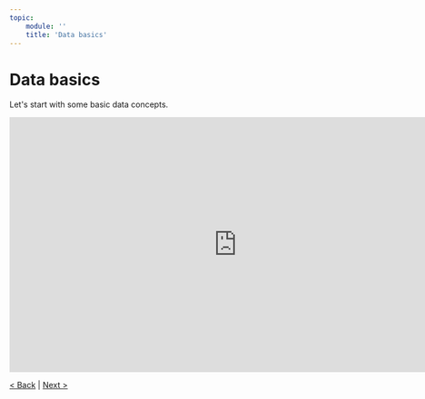 ```yaml
---
topic:
    module: ''
    title: 'Data basics'
---
```


# Data basics

Let's start with some basic data concepts.

<iframe width="800" height="450" src="https://www.youtube.com/embed/zYjKub_o9SQ" title="Data basics" frameborder="0" allow="accelerometer; autoplay; clipboard-write; encrypted-media; gyroscope; picture-in-picture" allowfullscreen></iframe>

[< Back](./02-00-data.md) | [Next >](./02-02-sort-filter-data.md)